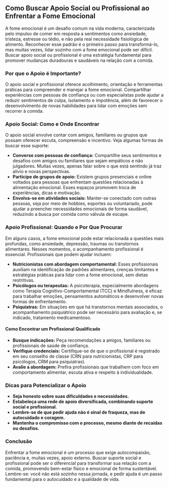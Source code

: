 
## Como Buscar Apoio Social ou Profissional ao Enfrentar a Fome Emocional

A fome emocional é um desafio comum na vida moderna, caracterizada pelo impulso de comer em resposta a sentimentos como ansiedade, tristeza, estresse ou tédio, e não pela real necessidade fisiológica de alimento. Reconhecer esse padrão é o primeiro passo para transformá-lo, mas muitas vezes, lidar sozinho com a fome emocional pode ser difícil. Buscar apoio social ou profissional é uma estratégia fundamental para promover mudanças duradouras e saudáveis na relação com a comida.

### Por que o Apoio é Importante?

O apoio social e profissional oferece acolhimento, orientação e ferramentas práticas para compreender e manejar a fome emocional. Compartilhar experiências com pessoas de confiança ou com especialistas pode ajudar a reduzir sentimentos de culpa, isolamento e impotência, além de favorecer o desenvolvimento de novas habilidades para lidar com emoções sem recorrer à comida.

### Apoio Social: Como e Onde Encontrar

O apoio social envolve contar com amigos, familiares ou grupos que possam oferecer escuta, compreensão e incentivo. Veja algumas formas de buscar esse suporte:

- **Converse com pessoas de confiança:** Compartilhe seus sentimentos e desafios com amigos ou familiares que sejam empáticos e não julgadores. Muitas vezes, apenas falar sobre o que está sentindo já traz alívio e novas perspectivas.
- **Participe de grupos de apoio:** Existem grupos presenciais e online voltados para pessoas que enfrentam questões relacionadas à alimentação emocional. Esses espaços promovem troca de experiências, dicas e motivação.
- **Envolva-se em atividades sociais:** Manter-se conectado com outras pessoas, seja por meio de hobbies, esportes ou voluntariado, pode ajudar a preencher necessidades emocionais de forma saudável, reduzindo a busca por comida como válvula de escape.

### Apoio Profissional: Quando e Por Que Procurar

Em alguns casos, a fome emocional pode estar relacionada a questões mais profundas, como ansiedade, depressão, traumas ou transtornos alimentares. Nesses momentos, o acompanhamento profissional é essencial. Profissionais que podem ajudar incluem:

- **Nutricionistas com abordagem comportamental:** Esses profissionais auxiliam na identificação de padrões alimentares, crenças limitantes e estratégias práticas para lidar com a fome emocional, sem dietas restritivas.
- **Psicólogos ou terapeutas:** A psicoterapia, especialmente abordagens como Terapia Cognitivo-Comportamental (TCC) e Mindfulness, é eficaz para trabalhar emoções, pensamentos automáticos e desenvolver novas formas de enfrentamento.
- **Psiquiatras:** Em situações em que há transtornos mentais associados, o acompanhamento psiquiátrico pode ser necessário para avaliação e, se indicado, tratamento medicamentoso.

#### Como Encontrar um Profissional Qualificado

- **Busque indicações:** Peça recomendações a amigos, familiares ou profissionais de saúde de confiança.
- **Verifique credenciais:** Certifique-se de que o profissional é registrado em seu conselho de classe (CRN para nutricionistas, CRP para psicólogos, CRM para psiquiatras).
- **Avalie a abordagem:** Prefira profissionais que trabalhem com foco em comportamento alimentar, escuta ativa e respeito à individualidade.

### Dicas para Potencializar o Apoio

- **Seja honesto sobre suas dificuldades e necessidades.**
- **Estabeleça uma rede de apoio diversificada, combinando suporte social e profissional.**
- **Lembre-se de que pedir ajuda não é sinal de fraqueza, mas de autocuidado e coragem.**
- **Mantenha o compromisso com o processo, mesmo diante de recaídas ou desafios.**

### Conclusão

Enfrentar a fome emocional é um processo que exige autocompaixão, paciência e, muitas vezes, apoio externo. Buscar suporte social e profissional pode ser o diferencial para transformar sua relação com a comida, promovendo bem-estar físico e emocional de forma sustentável. Lembre-se: você não está sozinho nessa jornada, e pedir ajuda é um passo fundamental para o autocuidado e a qualidade de vida.
```
